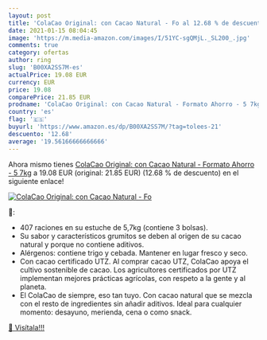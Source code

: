 ```yaml
---
layout: post
title: 'ColaCao Original: con Cacao Natural - Fo al 12.68 % de descuento'
date: 2021-01-15 08:04:45
image: 'https://m.media-amazon.com/images/I/51YC-sgQMjL._SL200_.jpg'
comments: true
category: ofertas
author: ring
slug: 'B00XA2SS7M-es'
actualPrice: 19.08 EUR
currency: EUR
price: 19.08
comparePrice: 21.85 EUR
prodname: 'ColaCao Original: con Cacao Natural - Formato Ahorro - 5 7kg'
country: 'es'
flag: '🇪🇸'
buyurl: 'https://www.amazon.es/dp/B00XA2SS7M/?tag=tolees-21'
descuento: '12.68'
average: '19.56166666666666'
---
```


Ahora mismo tienes [ColaCao Original: con Cacao Natural - Formato Ahorro - 5 7kg](https://www.amazon.es/dp/B00XA2SS7M/?tag=tolees-21) a 19.08 EUR (original: 21.85 EUR) (12.68 %  de descuento) en el siguiente enlace!

[![ColaCao Original: con Cacao Natural - Fo](https://m.media-amazon.com/images/I/51YC-sgQMjL._SL200_.jpg)](https://www.amazon.es/dp/B00XA2SS7M/?tag=tolees-21)

🔎:

- 407 raciones en su estuche de 5,7kg (contiene 3 bolsas).
- Su sabor y característicos grumitos se deben al origen de su cacao natural y porque no contiene aditivos.
- Alérgenos: contiene trigo y cebada. Mantener en lugar fresco y seco.
- Con cacao certificado UTZ. Al comprar cacao UTZ, ColaCao apoya el cultivo sostenible de cacao. Los agricultores certificados por UTZ implementan mejores prácticas agrícolas, con respeto a la gente y al planeta.
- El ColaCao de siempre, eso tan tuyo. Con cacao natural que se mezcla con el resto de ingredientes sin añadir aditivos. Ideal para cualquier momento: desayuno, merienda, cena o como snack.

[🛒 Visítala!!!](https://www.amazon.es/dp/B00XA2SS7M/?tag=tolees-21)
